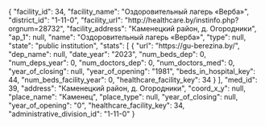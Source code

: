 {
    "facility_id": 34,
    "facility_name": "Оздоровительный лагерь «Верба»",
    "district_id": "1-11-0",
    "facility_url": "http:\/\/healthcare.by\/instinfo.php?orgnum=28732",
    "facility_address": "Каменецкий район, д. Огородники",
    "ap_1": null,
    "name": "Оздоровительный лагерь «Верба»",
    "type": null,
    "state": "public institution",
    "stats": [
        {
            "url": "https:\/\/gu-berezina.by\/",
            "dep_name": null,
            "date_year": "2023",
            "num_beds_dep": 0,
            "num_deps_year": 0,
            "num_doctors_dep": 0,
            "num_doctors_med": 0,
            "year_of_closing": null,
            "year_of_opening": "1981",
            "beds_in_hospital_key": 44,
            "num_beds_facility_year": 0,
            "healthcare_facility_key": 34
        }
    ],
    "med_id": 39,
    "address": "Каменецкий район, д. Огородники",
    "coord_x_y": null,
    "place_name": "Каменец",
    "place_type": null,
    "year_of_closing": null,
    "year_of_opening": "0",
    "healthcare_facility_key": 34,
    "administrative_division_id": "1-11-0"
}